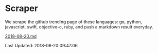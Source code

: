 # Scraper

We scrape the github trending page of these languages: go, python, javascript, swift, objective-c, ruby, and push a markdown result everyday.

[2018-08-20.md](https://github.com/henson/Scraper/blob/master/2018-08-20.md)

Last Updated: 2018-08-20 09:47:06